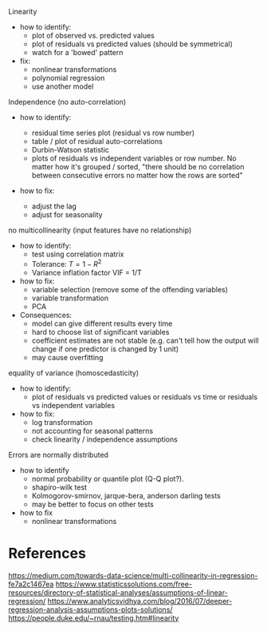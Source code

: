 Linearity
- how to identify:
	- plot of observed vs. predicted values
	- plot of residuals vs predicted values (should be symmetrical)
	- watch for a 'bowed' pattern
- fix:
	- nonlinear transformations
	- polynomial regression
	- use another model

Independence (no auto-correlation)
- how to identify:
	- residual time series plot (residual vs row number)
	- table / plot of residual auto-correlations
	- Durbin-Watson statistic
	- plots of residuals vs independent variables or row number. No matter how it's grouped / sorted, "there should be no correlation between consecutive errors no matter how the rows are sorted"

- how to fix:
	- adjust the lag
	- adjust for seasonality

no multicollinearity (input features have no relationship)
- how to identify:
	- test using correlation matrix
	- Tolerance: $T = 1 - R^2$
	- Variance inflation factor VIF = 1/T
- how to fix:
	- variable selection (remove some of the offending variables)
	- variable transformation
	- PCA
- Consequences:
	- model can give different results every time
	- hard to choose list of significant variables
	- coefficient estimates are not stable (e.g. can't tell how the output will change if one predictor is changed by 1 unit)
	- may cause overfitting
  

equality of variance (homoscedasticity)
- how to identify:
	- plot of residuals vs predicted values or residuals vs time or residuals vs independent variables
- how to fix:
	- log transformation
	- not accounting for seasonal patterns
	- check linearity / independence assumptions

Errors are normally distributed
- how to identify
	- normal probability or quantile plot (Q-Q plot?).
	- shapiro-wilk test
	- Kolmogorov-smirnov, jarque-bera, anderson darling tests
	- may be better to focus on other tests
- how to fix
	- nonlinear transformations
# References
https://medium.com/towards-data-science/multi-collinearity-in-regression-fe7a2c1467ea
https://www.statisticssolutions.com/free-resources/directory-of-statistical-analyses/assumptions-of-linear-regression/
https://www.analyticsvidhya.com/blog/2016/07/deeper-regression-analysis-assumptions-plots-solutions/
https://people.duke.edu/~rnau/testing.htm#linearity